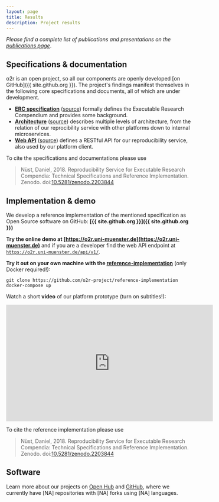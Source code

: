 ```yaml
---
layout: page
title: Results
description: Project results
---
```


_Please find a complete list of publications and presentations on the [publications page](/publications)_.

## Specifications & documentation

o2r is an open project, so all our components are openly developed [on GitHub]({{ site.github.org }}). The project's findings manifest themselves in the following core specifications and documents, all of which are under development.

- **[ERC specification](https://o2r.info/erc-spec)** ([source](https://github.com/o2r-project/erc-spec)) formally defines the Executable Research Compendium and provides some background.
- **[Architecture](https://o2r.info/architecture/)** ([source](https://github.com/o2r-project/architecture)) describes multiple levels of architecture, from the relation of our reprocibility service with other platforms down to internal microservices.
- **[Web API](https://o2r.info/api/)** ([source](https://github.com/o2r-project/api)) defines a RESTful API for our reproducibility service, also used by our platform client.

To cite the specifications and documentations please use

> Nüst, Daniel, 2018. Reproducibility Service for Executable Research Compendia: Technical Specifications and Reference Implementation. Zenodo. doi:[10.5281/zenodo.2203844](http://doi.org/10.5281/zenodo.2203844)

## Implementation & demo

We develop a reference implementation of the mentioned specification as Open Source software on GitHub: **[{{ site.github.org }}]({{ site.github.org }})**

**Try the online demo at [https://o2r.uni-muenster.de](https://o2r.uni-muenster.de)** and if you are a developer find the web API endpoint at [<code>https://o2r.uni-muenster.de/api/v1/</code>](https://o2r.uni-muenster.de/api/v1/).

**Try it out on your own machine with the [reference-implementation](/2017/10/31/reference-implementation/)** (only Docker required!):

`git clone https://github.com/o2r-project/reference-implementation`
`docker-compose up`

Watch a short **video** of our platform prototype (turn on subtitles!):

<iframe width="560" height="315" src="https://www.youtube-nocookie.com/embed/Vy9b3pIWPd0?rel=0" frameborder="0" allowfullscreen></iframe>

To cite the reference implementation please use

> Nüst, Daniel, 2018. Reproducibility Service for Executable Research Compendia: Technical Specifications and Reference Implementation. Zenodo. doi:[10.5281/zenodo.2203844](http://doi.org/10.5281/zenodo.2203844)

## Software

Learn more about our projects on [Open Hub](https://www.openhub.net/orgs/o2r) and [GitHub](https://github.com/o2r-project), where we currently have <span id="gh-stats-repo-count">[NA]</span> repositories with <span id="gh-stats-forks-count">[NA]</span> forks using <span id="gh-stats-languages-count">[NA]</span> languages.

<script type="text/javascript" src="//cdnjs.cloudflare.com/ajax/libs/jquery/3.1.0/jquery.js"></script>
<script type="text/javascript">
$(document).ready(function(){
    // get repo count
    $.ajax({
        type: "get",
        url: "https://api.github.com/orgs/o2r-project",
        success: function(data) {
            var repo_count = data.public_repos;
            $("#gh-stats-repo-count").html(repo_count);
        },
        error: function(err, status) {
            console.log("Error getting repo count from GitHub API: " + err);
        }
    });

    // get languages and forks
    $.ajax({
        type: "get",
        url: "https://api.github.com/users/o2r-project/repos?sort=pushed&per_page=100",
        success: function(data) {
            let languages = new Set();
            let forks = 0;
            data.forEach(function(item) {
                languages.add(item.language);
                forks += item.forks_count;
            });
            $("#gh-stats-languages-count").html(languages.size);
            $("#gh-stats-forks-count").html(forks);
        },
        error: function(err, status) {
            console.log("Error getting repo details from GitHub API: " + err);
        }
    });
});
</script>

<!--
<script type="text/javascript" src="https://www.openhub.net/orgs/o2r/widgets/portfolio_projects_activity?format=js"></script>
-->
